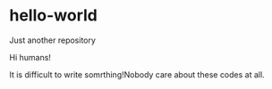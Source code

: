 # hello-world
Just another repository

Hi humans!

It is difficult to write somrthing!Nobody care about these codes at all.
